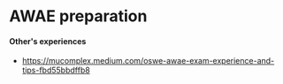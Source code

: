 # AWAE preparation

#### Other's experiences 

* https://mucomplex.medium.com/oswe-awae-exam-experience-and-tips-fbd55bbdffb8


